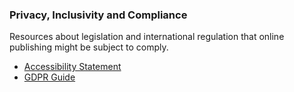 
### Privacy, Inclusivity and Compliance

Resources about legislation and international regulation that online publishing might be subject to comply.

- [Accessibility Statement](/accessibility-statement)
- [GDPR Guide](/gdpr/en)
